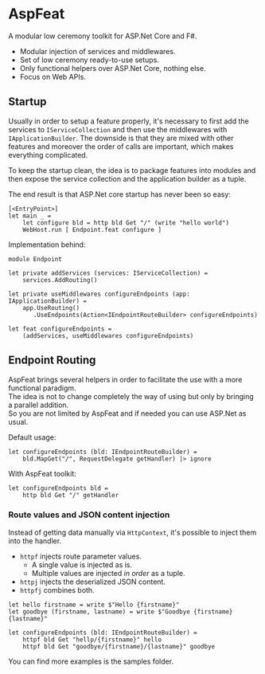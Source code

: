 # AspFeat

A modular low ceremony toolkit for ASP.Net Core and F#.

- Modular injection of services and middlewares.
- Set of low ceremony ready-to-use setups.
- Only functional helpers over ASP.Net Core, nothing else.
- Focus on Web APIs.

## Startup

Usually in order to setup a feature properly, it's necessary to first add the services to `IServiceCollection` and then use the middlewares with `IApplicationBuilder`. The downside is that they are mixed with other features and moreover the order of calls are important, which makes everything complicated.

To keep the startup clean, the idea is to package features into modules and then expose the service collection and the application builder as a tuple.

The end result is that ASP.Net core startup has never been so easy:

```f#
[<EntryPoint>]
let main _ =
    let configure bld = http bld Get "/" (write "hello world")
    WebHost.run [ Endpoint.feat configure ]
```

Implementation behind:

```f#
module Endpoint

let private addServices (services: IServiceCollection) =
    services.AddRouting()

let private useMiddlewares configureEndpoints (app: IApplicationBuilder) =
    app.UseRouting()
       .UseEndpoints(Action<IEndpointRouteBuilder> configureEndpoints)

let feat configureEndpoints =
    (addServices, useMiddlewares configureEndpoints)
```

## Endpoint Routing

AspFeat brings several helpers in order to facilitate the use with a more functional paradigm.\
The idea is not to change completely the way of using but only by bringing a parallel addition.\
So you are not limited by AspFeat and if needed you can use ASP.Net as usual.

Default usage:
```f#
let configureEndpoints (bld: IEndpointRouteBuilder) =
    bld.MapGet("/", RequestDelegate getHandler) |> ignore
```

With AspFeat toolkit:
```f#
let configureEndpoints bld =
    http bld Get "/" getHandler
```

### Route values and JSON content injection

Instead of getting data manually via `HttpContext`, it's possible to inject them into the handler.

- `httpf` injects route parameter values.
  - A single value is injected as is.
  - Multiple values are injected _in order_ as a tuple.
- `httpj` injects the deserialized JSON content.
- `httpfj` combines both.

```f#
let hello firstname = write $"Hello {firstname}"
let goodbye (firstname, lastname) = write $"Goodbye {firstname} {lastname}"

let configureEndpoints (bld: IEndpointRouteBuilder) =
    httpf bld Get "hellp/{firstname}" hello
    httpf bld Get "goodbye/{firstname}/{lastname}" goodbye
```

You can find more examples is the samples folder.
